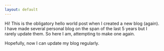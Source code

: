 ```yaml
---
layout: default
---
```


Hi! This is the obligatory hello world post when I created a new blog (again). I have made several personal blog on the span of the last 5 years but I rarely update them. So here I am, attempting to make one again.

Hopefully, now I can update my blog regularly.